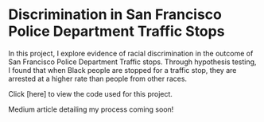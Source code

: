# Discrimination in San Francisco Police Department Traffic Stops

In this project, I explore evidence of racial discrimination in the outcome of San Francisco Police Department Traffic stops. Through hypothesis testing, I found that when Black people are stopped for a traffic stop, they are arrested at a higher rate than people from other races. 

Click [here] to view the code used for this project.

Medium article detailing my process coming soon!

